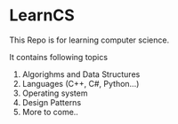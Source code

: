 # LearnCS
This Repo is for learning computer science. 

It contains following topics 
1. Algorighms and Data Structures 
2. Languages (C++, C#, Python...)
3. Operating system 
4. Design Patterns 
5. More to come..
